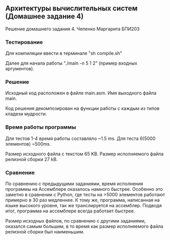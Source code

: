 ## Архитектуры вычислительных систем (Домашнее задание 4)

Решение домашнего задания 4. Чепенко Маргарита БПИ203

### Тестирование

Для компиляции ввести в терминале "sh compile.sh"

Далее для начала работы "./main -n 5 1 2" (пример входных аргументов).


### Решение

Исходный код расположен в файле main.asm. Имя выходного файла main. 

Код решения декомпозирован на функции работы с каждым из типов кладези мудрости.

### Время работы программы

Для тестов 1-4 время работы составляло ~1.5 ms. Для теста 6(5000 элементов) ~500ms.

Размер исходного файла с текстом 65 KB. Размер исполняемого файла релизной сборки 27 kB.

### Сравнение

По сравнению с предыдущими заданиями, время исполнения программы на Ассемблере оказалось намного
быстрее. Особенно это заметно в сравнении с Python, где тесты на >5000 элементов работают примерно в 30
раз медленнее. К тому же, программа, написанная на языке высокого уровня, так же транслируется на ассемблер.
Подводя итог, программа на ассемблере всегда работает быстрее.

Размер исходных файлов, по сравнению с другими заданиями, оказался самым большим, в то время как размер
исполняемого файла релизной сборки был наименьшим.

